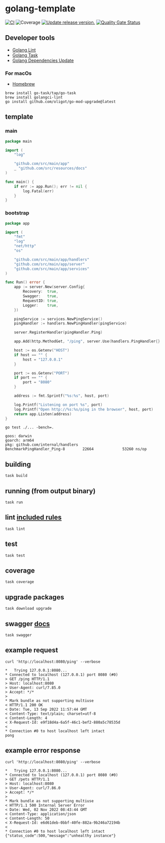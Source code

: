 # golang-template

[![CI](https://github.com/tj-actions/coverage-badge-go/workflows/CI/badge.svg)](https://github.com/tj-actions/coverage-badge-go/actions?query=workflow%3ACI)
![Coverage](https://img.shields.io/badge/Coverage-93.7%25-brightgreen)
[![Update release version.](https://github.com/tj-actions/coverage-badge-go/workflows/Update%20release%20version./badge.svg)](https://github.com/tj-actions/coverage-badge-go/actions?query=workflow%3A%22Update+release+version.%22)
[![Quality Gate Status](https://sonarcloud.io/api/project_badges/measure?project=arielsrv_golang-template&metric=alert_status)](https://sonarcloud.io/summary/new_code?id=arielsrv_golang-template)

## Developer tools

- [Golang Lint](https://golangci-lint.run/)
- [Golang Task](https://taskfile.dev/)
- [Golang Dependencies Update](https://github.com/oligot/go-mod-upgrade)

### For macOs

- [Homebrew](https://brew.sh/index_es)

```shell
brew install go-task/tap/go-task
brew install golangci-lint
go install github.com/oligot/go-mod-upgrade@latest
```

## template

### main

```go
package main

import (
	"log"

	"github.com/src/main/app"
	_ "github.com/src/resources/docs"
)

func main() {
	if err := app.Run(); err != nil {
		log.Fatal(err)
	}
}
```

### bootstrap

```go
package app

import (
	"fmt"
	"log"
	"net/http"
	"os"

	"github.com/src/main/app/handlers"
	"github.com/src/main/app/server"
	"github.com/src/main/app/services"
)

func Run() error {
	app := server.New(server.Config{
		Recovery:  true,
		Swagger:   true,
		RequestID: true,
		Logger:    true,
	})

	pingService := services.NewPingService()
	pingHandler := handlers.NewPingHandler(pingService)

	server.RegisterHandler(pingHandler.Ping)

	app.Add(http.MethodGet, "/ping", server.Use(handlers.PingHandler{}.Ping))

	host := os.Getenv("HOST")
	if host == "" {
		host = "127.0.0.1"
	}

	port := os.Getenv("PORT")
	if port == "" {
		port = "8080"
	}

	address := fmt.Sprintf("%s:%s", host, port)

	log.Printf("Listening on port %s", port)
	log.Printf("Open http://%s:%s/ping in the browser", host, port)
	return app.Listen(address)
}
```

```shell
go test ./... -bench=.
```

````text
goos: darwin
goarch: arm64
pkg: github.com/internal/handlers
BenchmarkPingHandler_Ping-8        22664             53260 ns/op
````

## building

```shell
task build
```

## running (from output binary)

```shell
task run
```

## lint [included rules](.golangci.yml)

```shell
task lint
```

## test

```shell
task test
```

## coverage

```shell
task coverage
```

## upgrade packages

```shell
task download upgrade
```

## swagger [docs](/docs)

```shell
task swagger
```

## example request

```shell
curl 'http://localhost:8080/ping' --verbose
```

```text
*   Trying 127.0.0.1:8080...
* Connected to localhost (127.0.0.1) port 8080 (#0)
> GET /ping HTTP/1.1
> Host: localhost:8080
> User-Agent: curl/7.85.0
> Accept: */*
>
* Mark bundle as not supporting multiuse
< HTTP/1.1 200 OK
< Date: Tue, 13 Sep 2022 11:57:44 GMT
< Content-Type: text/plain; charset=utf-8
< Content-Length: 4
< X-Request-Id: e9f18d4a-6a5f-46c1-bef2-880a5c78535d
<
* Connection #0 to host localhost left intact
pong
```

## example error response

```shell
curl 'http://localhost:8080/ping' --verbose
```

```text
*   Trying 127.0.0.1:8080...
* Connected to localhost (127.0.0.1) port 8080 (#0)
> GET /pets HTTP/1.1
> Host: localhost:8080
> User-Agent: curl/7.86.0
> Accept: */*
>
* Mark bundle as not supporting multiuse
< HTTP/1.1 500 Internal Server Error
< Date: Wed, 02 Nov 2022 08:43:44 GMT
< Content-Type: application/json
< Content-Length: 50
< X-Request-Id: e6d61deb-0bbf-40fe-882a-9b246a72194b
<
* Connection #0 to host localhost left intact
{"status_code":500,"message":"unhealthy instance"}
```

